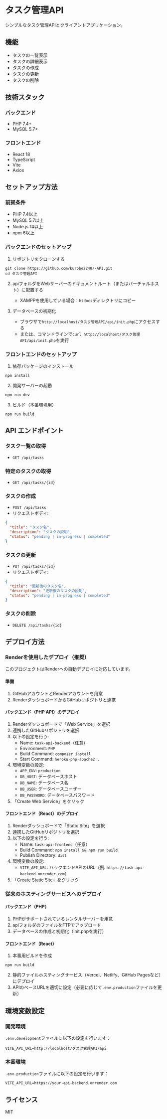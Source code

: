 # タスク管理API

シンプルなタスク管理APIとクライアントアプリケーション。

## 機能

- タスクの一覧表示
- タスクの詳細表示
- タスクの作成
- タスクの更新
- タスクの削除

## 技術スタック

### バックエンド
- PHP 7.4+
- MySQL 5.7+

### フロントエンド
- React 18
- TypeScript
- Vite
- Axios

## セットアップ方法

### 前提条件
- PHP 7.4以上
- MySQL 5.7以上
- Node.js 14以上
- npm 6以上

### バックエンドのセットアップ

1. リポジトリをクローンする
```
git clone https://github.com/kurobe2240/-API.git
cd タスク管理API
```

2. apiフォルダをWebサーバーのドキュメントルート（またはバーチャルホスト）に配置する
   - XAMPPを使用している場合：`htdocs`ディレクトリにコピー

3. データベースの初期化
   - ブラウザで`http://localhost/タスク管理API/api/init.php`にアクセスする
   - または、コマンドラインで`curl http://localhost/タスク管理API/api/init.php`を実行

### フロントエンドのセットアップ

1. 依存パッケージのインストール
```
npm install
```

2. 開発サーバーの起動
```
npm run dev
```

3. ビルド（本番環境用）
```
npm run build
```

## API エンドポイント

### タスク一覧の取得
- `GET /api/tasks`

### 特定のタスクの取得
- `GET /api/tasks/{id}`

### タスクの作成
- `POST /api/tasks`
- リクエストボディ:
```json
{
  "title": "タスク名",
  "description": "タスクの説明",
  "status": "pending | in-progress | completed"
}
```

### タスクの更新
- `PUT /api/tasks/{id}`
- リクエストボディ:
```json
{
  "title": "更新後のタスク名",
  "description": "更新後のタスクの説明",
  "status": "pending | in-progress | completed"
}
```

### タスクの削除
- `DELETE /api/tasks/{id}`

## デプロイ方法

### Renderを使用したデプロイ（推奨）

このプロジェクトはRenderへの自動デプロイに対応しています。

#### 準備

1. GitHubアカウントとRenderアカウントを用意
2. RenderダッシュボードからGitHubリポジトリと連携

#### バックエンド（PHP API）のデプロイ

1. Renderダッシュボードで「Web Service」を選択
2. 連携したGitHubリポジトリを選択
3. 以下の設定を行う:
   - Name: `task-api-backend`（任意）
   - Environment: `PHP`
   - Build Command: `composer install`
   - Start Command: `heroku-php-apache2 .`
4. 環境変数の設定:
   - `APP_ENV`: `production`
   - `DB_HOST`: データベースホスト
   - `DB_NAME`: データベース名
   - `DB_USER`: データベースユーザー
   - `DB_PASSWORD`: データベースパスワード
5. 「Create Web Service」をクリック

#### フロントエンド（React）のデプロイ

1. Renderダッシュボードで「Static Site」を選択
2. 連携したGitHubリポジトリを選択
3. 以下の設定を行う:
   - Name: `task-api-frontend`（任意）
   - Build Command: `npm install && npm run build`
   - Publish Directory: `dist`
4. 環境変数の設定:
   - `VITE_API_URL`: バックエンドAPIのURL（例: `https://task-api-backend.onrender.com`）
5. 「Create Static Site」をクリック

### 従来のホスティングサービスへのデプロイ

#### バックエンド（PHP）
1. PHPがサポートされているレンタルサーバーを用意
2. apiフォルダのファイルをFTPでアップロード
3. データベースの作成と初期化（init.phpを実行）

#### フロントエンド（React）
1. 本番用ビルドを作成
```
npm run build
```

2. 静的ファイルホスティングサービス（Vercel、Netlify、GitHub Pagesなど）にデプロイ
3. APIのベースURLを適切に設定（必要に応じて`.env.production`ファイルを更新）

## 環境変数設定

### 開発環境
`.env.development`ファイルに以下の設定を行います：
```
VITE_API_URL=http://localhost/タスク管理API/api
```

### 本番環境
`.env.production`ファイルに以下の設定を行います：
```
VITE_API_URL=https://your-api-backend.onrender.com
```

## ライセンス

MIT 